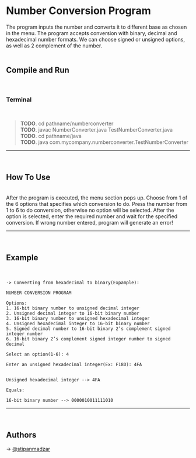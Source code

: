 
# Number Conversion Program

The program inputs the number and converts it to different base as chosen in the menu. The program accepts conversion with binary, decimal and hexadecimal number formats. 
We can choose signed or unsigned options, as well as 2 complement of the number. </br><br/>



## Compile and Run
<br/>

### Terminal
<br/>

> **TODO**. cd pathname/numberconverter <br/>
> **TODO**. javac NumberConverter.java TestNumberConverter.java <br/>
> **TODO**. cd pathname/java <br/>
> **TODO**. java com.mycompany.numberconverter.TestNumberConverter <br/>

---

<br/>

## How To Use
<br/>
After the program is executed, the menu section pops up. Choose from 1 of the 6 options that specifies which conversion to do. Press the number from 1 to 6 to do conversion, otherwise no option will be selected. After the option is selected, enter the required number and wait for the specified conversion. If wrong number entered, program will generate an error! 

---
<br/>

## Example 
<br/>

```
-> Converting from hexadecimal to binary(Expample):

NUMBER CONVERSION PROGRAM

Options:
1. 16-bit binary number to unsigned decimal integer
2. Unsigned decimal integer to 16-bit binary number
3. 16-bit binary number to unsigned hexadecimal integer
4. Unsigned hexadecimal integer to 16-bit binary number
5. Signed decimal number to 16-bit binary 2’s complement signed integer number
6. 16-bit binary 2’s complement signed integer number to signed decimal

Select an option(1-6): 4

Enter an unsigned hexadecimal integer(Ex: F18D): 4FA


Unsigned hexadecimal integer --> 4FA

Equals: 

16-bit binary number --> 0000010011111010

```

---

</br>

## Authors

-> [@stipanmadzar](https://github.com/smadzar90)